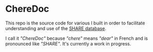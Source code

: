 # ChereDoc

This repo is the source code for various I built in order to facilitate understanding and use of the [SHARE database](https://share-eric.eu).

I call it *"ChereDoc"* because *"chere"* means *"dear"* in French and is pronounced like *"SHARE"*. It's currently a work in progress.